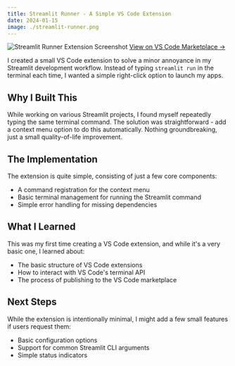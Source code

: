 ```yaml
---
title: Streamlit Runner - A Simple VS Code Extension
date: 2024-01-15
image: ./streamlit-runner.png
---
```


<div class="flex flex-col items-center w-full my-8">
    <img 
        src="/posts/streamlit-runner/streamlit-runner.png" 
        alt="Streamlit Runner Extension Screenshot" 
        class="w-3/4 md:w-2/3 lg:w-1/2 h-auto rounded-lg shadow-lg" 
    />
    <a 
        href="https://marketplace.visualstudio.com/items?itemName=joshrmosier.streamlit-runner" 
        class="mt-2 text-sm text-blue-300 hover:text-blue-400 italic"
        target="_blank" 
        rel="noopener noreferrer"
    >
        View on VS Code Marketplace →
    </a>
</div>

I created a small VS Code extension to solve a minor annoyance in my Streamlit development workflow. Instead of typing `streamlit run` in the terminal each time, I wanted a simple right-click option to launch my apps.

## Why I Built This

While working on various Streamlit projects, I found myself repeatedly typing the same terminal command. The solution was straightforward - add a context menu option to do this automatically. Nothing groundbreaking, just a small quality-of-life improvement.

## The Implementation

The extension is quite simple, consisting of just a few core components:

- A command registration for the context menu
- Basic terminal management for running the Streamlit command
- Simple error handling for missing dependencies

## What I Learned

This was my first time creating a VS Code extension, and while it's a very basic one, I learned about:

- The basic structure of VS Code extensions
- How to interact with VS Code's terminal API
- The process of publishing to the VS Code marketplace

## Next Steps

While the extension is intentionally minimal, I might add a few small features if users request them:

- Basic configuration options
- Support for common Streamlit CLI arguments
- Simple status indicators